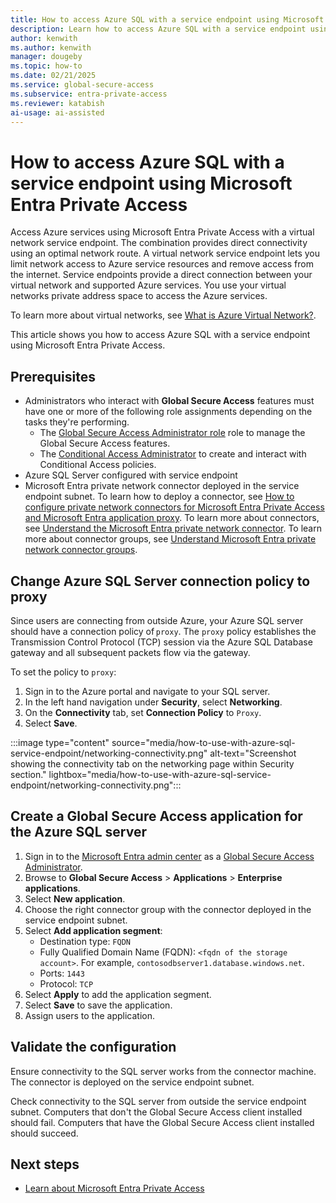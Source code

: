 ```yaml
---
title: How to access Azure SQL with a service endpoint using Microsoft Entra Private Access
description: Learn how to access Azure SQL with a service endpoint using Microsoft Entra Private Access.
author: kenwith    
ms.author: kenwith
manager: dougeby
ms.topic: how-to
ms.date: 02/21/2025
ms.service: global-secure-access
ms.subservice: entra-private-access 
ms.reviewer: katabish
ai-usage: ai-assisted
---
```


# How to access Azure SQL with a service endpoint using Microsoft Entra Private Access

Access Azure services using Microsoft Entra Private Access with a virtual network service endpoint. The combination provides direct connectivity using an optimal network route. A virtual network service endpoint lets you limit network access to Azure service resources and remove access from the internet. Service endpoints provide a direct connection between your virtual network and supported Azure services. You use your virtual networks private address space to access the Azure services.

To learn more about virtual networks, see [What is Azure Virtual Network?](/azure/virtual-network/virtual-networks-overview).

This article shows you how to access Azure SQL with a service endpoint using Microsoft Entra Private Access.

## Prerequisites
- Administrators who interact with **Global Secure Access** features must have one or more of the following role assignments depending on the tasks they're performing.
   - The [Global Secure Access Administrator role](/azure/active-directory/roles/permissions-reference) role to manage the Global Secure Access features.
   - The [Conditional Access Administrator](/azure/active-directory/roles/permissions-reference#conditional-access-administrator) to create and interact with Conditional Access policies.
- Azure SQL Server configured with service endpoint 
- Microsoft Entra private network connector deployed in the service endpoint subnet. To learn how to deploy a connector, see [How to configure private network connectors for Microsoft Entra Private Access and Microsoft Entra application proxy](how-to-configure-connectors.md). To learn more about connectors, see [Understand the Microsoft Entra private network connector](concept-connectors.md). To learn more about connector groups, see [Understand Microsoft Entra private network connector groups](concept-connector-groups.md).

## Change Azure SQL Server connection policy to proxy 
Since users are connecting from outside Azure, your Azure SQL server should have a connection policy of `proxy`. The `proxy` policy establishes the Transmission Control Protocol (TCP) session via the Azure SQL Database gateway and all subsequent packets flow via the gateway. 

To set the policy to `proxy`: 
1. Sign in to the Azure portal and navigate to your SQL server.
1. In the left hand navigation under **Security**, select **Networking**. 
1. On the **Connectivity** tab, set **Connection Policy** to `Proxy`.
1. Select **Save**.

:::image type="content" source="media/how-to-use-with-azure-sql-service-endpoint/networking-connectivity.png" alt-text="Screenshot showing the connectivity tab on the networking page within Security section." lightbox="media/how-to-use-with-azure-sql-service-endpoint/networking-connectivity.png":::

## Create a Global Secure Access application for the Azure SQL server
1. Sign in to the [Microsoft Entra admin center](https://entra.microsoft.com) as a [Global Secure Access Administrator](/azure/active-directory/roles/permissions-reference#global-secure-access-administrator).
1. Browse to **Global Secure Access** > **Applications** > **Enterprise applications**.
1. Select **New application**. 
1. Choose the right connector group with the connector deployed in the service endpoint subnet.
1. Select **Add application segment**:
    - Destination type: `FQDN` 
    - Fully Qualified Domain Name (FQDN): `<fqdn of the storage account>`. For example, `contosodbserver1.database.windows.net`.
    - Ports: `1443`
    - Protocol: `TCP`
1. Select **Apply** to add the application segment.
1. Select **Save** to save the application.
1. Assign users to the application. 

## Validate the configuration
Ensure connectivity to the SQL server works from the connector machine. The connector is deployed on the service endpoint subnet. 

Check connectivity to the SQL server from outside the service endpoint subnet. Computers that don't the Global Secure Access client installed should fail. Computers that have the Global Secure Access client installed should succeed.

## Next steps
- [Learn about Microsoft Entra Private Access](concept-private-access.md)
